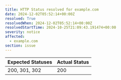 ```yaml
---
title: HTTP Status resolved for example.com
date: 2024-12-02T05:52:14+00:00Z
resolved: True
resolvedWhen: 2024-12-02T05:52:14+00:00Z
resolvedStartTime: 2024-10-25T21:09:43.191474+00:00
severity: notice
affected:
  - example.com
section: issue
---
```


| Expected Statuses | Actual Status  |
|-------------------|----------------|
| 200, 301, 302 | 200 |
